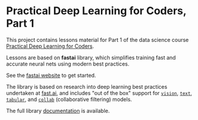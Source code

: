# Practical Deep Learning for Coders, Part 1

This project contains lessons material for Part 1 of the data science course [Practical Deep Learning for Coders](https://course.fast.ai).



Lessons are based on **fastai** library, which simplifies training fast and accurate neural nets using modern best practices.

See the [fastai website](https://docs.fast.ai) to get started. 

The library is based on research into deep learning best practices undertaken at [fast.ai](http://www.fast.ai), and includes
\"out of the box\" support for [`vision`](https://docs.fast.ai/vision.html#vision),
[`text`](https://docs.fast.ai/text.html#text), [`tabular`](https://docs.fast.ai/tabular.html#tabular),
and [`collab`](https://docs.fast.ai/collab.html#collab) (collaborative filtering) models. 

The full library [documentation](https://docs.fast.ai/) is available.
